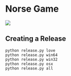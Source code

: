 # Norse Game

![](http://i.imgur.com/SbQ6885.gif)

## Creating a Release

```
python release.py love
python release.py win64
python release.py win32
python release.py osx
python release.py all
```
